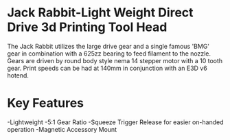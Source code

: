 
# Jack Rabbit-Light Weight Direct Drive 3d Printing Tool Head
The Jack Rabbit utilizes the large drive gear and a single famous 'BMG' gear in combination with a 625zz bearing to feed filament to the nozzle.  Gears are driven by round body style nema 14 stepper motor with a 10 tooth gear.  Print speeds can be had at 140mm in conjunction with an E3D v6 hotend.  

# Key Features 
-Lightweight
-5:1 Gear Ratio
-Squeeze Trigger Release for easier on-handed operation
-Magnetic Accessory Mount
